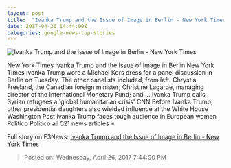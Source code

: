 ```yaml
---
layout: post
title:  "Ivanka Trump and the Issue of Image in Berlin - New York Times"
date: 2017-04-26 14:44:00Z
categories: google-news-top-stories
---
```


![Ivanka Trump and the Issue of Image in Berlin - New York Times](https://static01.nyt.com/images/2017/04/26/fashion/26otr-A/26otr-A-facebookJumbo.jpg)

New York Times Ivanka Trump and the Issue of Image in Berlin New York Times Ivanka Trump wore a Michael Kors dress for a panel discussion in Berlin on Tuesday. The other panelists included, from left: Chrystia Freeland, the Canadian foreign minister; Christine Lagarde, managing director of the International Monetary Fund; and ... Ivanka Trump calls Syrian refugees a 'global humanitarian crisis' CNN Before Ivanka Trump, other presidential daughters also wielded influence at the White House Washington Post Ivanka Trump faces tough audience in European women Politico Politico all 521 news articles »


Full story on F3News: [Ivanka Trump and the Issue of Image in Berlin - New York Times](http://www.f3nws.com/n/KSKxSB)

> Posted on: Wednesday, April 26, 2017 7:44:00 PM
